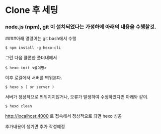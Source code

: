 # Clone 후 세팅

### node.js (npm), git 이 설치되었다는 가정하에 아래의 내용을 수행할것.

####아래 명령어는 git bash에서 수행

`$ npm install -g hexo-cli`

그런 다음 클론한 폴더내에서

`$ hexo init <폴더명>`

이후 로컬에서 서버를 띄워본다.

`$ hexo s ( or server )`

서버가 정상적으로 띄워지지않거나, 오류가 발생하여 수정하였다면 아래와 같이.

`$ hexo clean `

<http://localhost:4000> 로 접속해서 정상적으로 되면 hexo 성공

추가내용이 생기면 추가 작성예정
